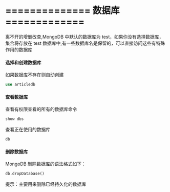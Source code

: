 # ==============   数据库   =============

离不开的增删改查,MongoDB 中默认的数据库为 test，如果你没有选择数据库，集合将存放在 test 数据库中,有一些数据库名是保留的，可以直接访问这些有特殊作用的数据库

#### 选择和创建数据库

如果数据库不存在则自动创建

```sql
use articledb
```

#### 查看数据库

查看有权限查看的所有的数据库命令

```sql
show dbs
```

查看正在使用的数据库

```sql
db
```

#### 删除数据库

MongoDB 删除数据库的语法格式如下：

```sql
db.dropDatabase()
```

提示：主要用来删除已经持久化的数据库